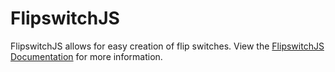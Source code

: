 # FlipswitchJS
FlipswitchJS allows for easy creation of flip switches.
View the [FlipswitchJS Documentation](http://crazymatt.net/flipswitch.html) for more information.
